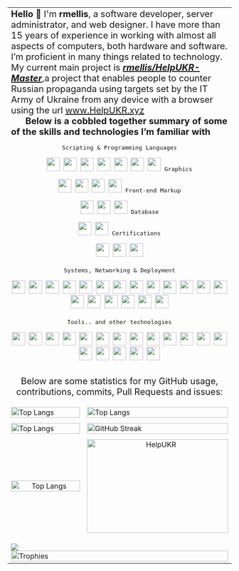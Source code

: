 <table width="100%" border="0">
  <tbody>
    <tr>
      <td colspan="3"><span style="font-size:20px"><strong>Hello 👋 </strong>I&#39;m<strong> rmellis</strong>, a software developer, server administrator, and web designer. I have more than 15 years of experience in working with almost all aspects of computers, both hardware and software. I’m proficient in many things related to technology.<br> My current main project is <a href="https://github.com/rmellis/HelpUKR-master" target="_blank"><strong><em>rmellis/HelpUKR-Master</em></strong></a>,a project that enables people to counter Russian propaganda using targets set by the IT Army of Ukraine from any device with a browser using the url <a href="http://www.HelpUKR.xyz">www.HelpUKR.xyz</a><br />
<strong> &nbsp; &nbsp; &nbsp; Below is a cobbled together summary of some of the skills and technologies I’m familiar with</strong></span><p style="display: inline-block;" align="center">
  <kbd>
    <kbd>Scripting & Programming Languages</kbd>
    <br>
    <br>
    <img width="30px" src="https://i.imgur.com/ldRUmHq.png" /> 
    <img width="30px" src="https://i.imgur.com/obzOweV.png" /> 
    <img width="30px" src="https://i.imgur.com/vsfsYP9.png" /> 
    <img width="30px" src="https://i.imgur.com/KuaJOVo.png" /> 
    <img width="30px" src="https://i.imgur.com/Vj0L43T.png" /> 
    <img width="30px" src="https://i.imgur.com/hvUYuo0.png" /> 
    <img width="30px" src="https://i.imgur.com/somx8UT.png" />
  </kbd>
   <kbd>
    <kbd>Graphics</kbd>
    <br>
    <br>
    <img width="30px" src="https://i.imgur.com/Neygwaj.png" />
    <img width="30px" src="https://i.imgur.com/cJ2TYUN.png" />
    <img width="30px" src="https://i.imgur.com/DQYG8e4.png" />
    <img width="30px" src="https://i.imgur.com/8YadHrp.png" />
  </kbd>
  <kbd>
    <kbd>Front-end Markup</kbd>
    <br>
    <br>
    <img width="30px" src="https://i.imgur.com/nwddWsv.png" /> 
    <img width="30px" src="https://i.imgur.com/CfU8WjP.png" /> 
    <img width="30px" src="https://i.imgur.com/I2oiSdJ.png" /> 
  </kbd>
  <kbd>
    <kbd>Database</kbd>
    <br>
    <br>
    <img width="30px" src="https://i.imgur.com/qeIxqt4.png" />
    <img width="30px" src="https://i.imgur.com/lIvwJ6m.png" />
  </kbd>
  <kbd>
    <kbd>Certifications</kbd>
    <br>
    <br>
    <img width="30px" src="https://i.imgur.com/eTklj5A.png" />
    <img width="30px" src="https://i.imgur.com/gJRsCYv.png" />
    <img width="30px" src="https://i.imgur.com/YEcK0Dc.png" />
  </kbd>
  <br>
  <br> 
  <kbd>
    <kbd>Systems, Networking & Deployment</kbd>
    <br>
    <br>
    <img width="30px" src="https://i.imgur.com/Kg5y5YL.png" />
    <img width="30px" src="https://i.imgur.com/BSA5q1x.png" />
    <img width="30px" src="https://i.imgur.com/wRb7WCZ.png" />
    <img width="30px" src="https://i.imgur.com/W7RAwu5.png" />
    <img width="30px" src="https://i.imgur.com/RNmBW8s.png" />
    <img width="30px" src="https://i.imgur.com/h92EyQJ.png" />
    <img width="30px" src="https://i.imgur.com/num3U9h.png" />
    <img width="30px" src="https://i.imgur.com/OQCwQHg.png" />
    <img width="30px" src="https://i.imgur.com/mqDelqW.png" />
    <img width="30px" src="https://i.imgur.com/7Uc8d8J.png" />
    <img width="30px" src="https://i.imgur.com/tQEiyK0.png" />
    <img width="30px" src="https://i.imgur.com/0S53w0n.png" />
    <img width="30px" src="https://i.imgur.com/yX9J9A4.png" />
    <img width="30px" src="https://i.imgur.com/LeQQqGh.png" />
    <img width="30px" src="https://i.imgur.com/9SYxvuZ.png" />
    <img width="30px" src="https://i.imgur.com/blHqzNC.png" />
    <img width="30px" src="https://i.imgur.com/GQsYRKR.png" />
    <img width="30px" src="https://i.imgur.com/S2NV5II.png" />
    <img width="30px" src="https://i.imgur.com/ugtKyf5.png" />
  </kbd><br><br>
  <kbd>
    <kbd>Tools.. and other technologies</kbd>
    <br>
    <br>
    <img width="30px" src="https://i.imgur.com/HG9n7P7.png" />
    <img width="30px" src="https://i.imgur.com/Hq6VejT.png" />
    <img width="30px" src="https://i.imgur.com/fmb3D2R.png" />
    <img width="30px" src="https://i.imgur.com/kZF1rLT.png" />
    <img width="30px" src="https://i.imgur.com/aALBHvo.png" />
    <img width="30px" src="https://i.imgur.com/m8tzm2p.png" />
    <img width="30px" src="https://i.imgur.com/OTZzEEc.png" />
    <img width="30px" src="https://i.imgur.com/PSR9dAy.png" />
    <img width="30px" src="https://i.imgur.com/gfeIgdU.png" />
    <img width="30px" src="https://i.imgur.com/c7M9lGx.png" />
    <img width="30px" src="https://i.imgur.com/5WFOch6.png" />
    <img width="30px" src="https://i.imgur.com/aZoYC1t.png" />
    <img width="30px" src="https://i.imgur.com/1mkBkP5.png" />
    <img width="30px" src="https://i.imgur.com/JYImvYf.png" />
    <img width="30px" src="https://i.imgur.com/3QUwmbm.png" />
    <img width="30px" src="https://i.imgur.com/2ZVI2Mr.png" />
    <img width="30px" src="https://i.imgur.com/aHdeZza.png" />
    <img width="30px" src="https://i.imgur.com/aAfRg89.png" />
  </kbd>
  </kbd>
</p>
  <p style="text-align:center"><span style="font-size:20px">Below are some statistics for my GitHub usage, contributions, commits, Pull Requests and issues:</span></p></td>
    </tr>
    <tr>
      <td colspan="2"><img alt="Top Langs" src="http://github-profile-summary-cards.vercel.app/api/cards/profile-details?username=rmellis&theme=vue" width="100%" /></td>
      <td width="34%"><img alt="Top Langs" src="http://github-profile-summary-cards.vercel.app/api/cards/stats?username=rmellis&theme=github" width="100%" /></td>
    </tr>
    <tr>
      <td colspan="3"></td>
    </tr>
    <tr>
      <td width="48%"><img alt="Top Langs" src="https://github-readme-stats.vercel.app/api?username=rmellis" width="100%" /></td>
      <td colspan="2"><img alt="GitHub Streak" src="https://github-readme-streak-stats.herokuapp.com/?user=rmellis" width="100%" style="margin-right: 5px"/></td>
    </tr>
    <tr>
      <td colspan="3"></td>
    </tr>
    <tr>
      <td colspan="2" align="center"><img alt="Top Langs" src="https://myreadme.vercel.app/api/embed/rmellis?panels=userstatistics,toplanguages,toprepositories" width="100%" /></td>
      <td align="center"><a href="https://www.helpukr.xyz" target="_blank"><img src="https://i.imgur.com/8DTnyPi.png" width="317" height="210" alt="HelpUKR"/></a></td>
    </tr>
    <tr>
      <td colspan="3"></td>
    </tr>
    <tr>
      <td colspan="3"></td>
    </tr>
    <tr>
      <td colspan="3"></td>
    </tr>
    <tr>
      <td colspan="3"> <img src="https://i.imgur.com/7NBFlUx.png" style="margin-right: 5px"/>
        <img alt="Trophies" src="https://github-profile-trophy.vercel.app/?username=rmellis&column=7&margin-w=6&no-frame=false&theme=flat" width="100%" style="margin-right: 5px"/></td>
    </tr>
  </tbody>
</table>
  
 
<!--
**rmellis/rmellis** is a ✨ _special_ ✨ repository because its `README.md` (this file) appears on your GitHub profile.

Here are some ideas to get you started:

- 🔭 I’m currently working on ...
- 🌱 I’m currently learning ...
- 👯 I’m looking to collaborate on ...
- 🤔 I’m looking for help with ...
- 💬 Ask me about ...
- 📫 How to reach me: ...
- 😄 Pronouns: ...
- ⚡ Fun fact: ...
-->
